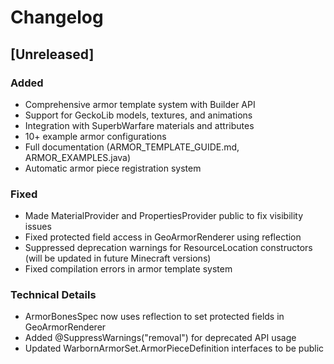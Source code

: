 # Changelog

## [Unreleased]

### Added
- Comprehensive armor template system with Builder API
- Support for GeckoLib models, textures, and animations
- Integration with SuperbWarfare materials and attributes
- 10+ example armor configurations
- Full documentation (ARMOR_TEMPLATE_GUIDE.md, ARMOR_EXAMPLES.java)
- Automatic armor piece registration system

### Fixed
- Made MaterialProvider and PropertiesProvider public to fix visibility issues
- Fixed protected field access in GeoArmorRenderer using reflection
- Suppressed deprecation warnings for ResourceLocation constructors (will be updated in future Minecraft versions)
- Fixed compilation errors in armor template system

### Technical Details
- ArmorBonesSpec now uses reflection to set protected fields in GeoArmorRenderer
- Added @SuppressWarnings("removal") for deprecated API usage
- Updated WarbornArmorSet.ArmorPieceDefinition interfaces to be public
